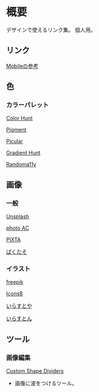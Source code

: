 # 概要

デザインで使えるリンク集。
個人用。

## リンク

[Mobileの参考](Mobileの参考.md)

## 色

### カラーパレット

[Color Hunt](https://colorhunt.co/)

[Pigment](https://pigment.shapefactory.co/)

[Picular](https://picular.co/)

[Gradient Hunt](https://gradienthunt.com/)

[Randoma11y](https://www.randoma11y.com/)

## 画像

### 一般

[Unsplash](https://unsplash.com/ja)

[photo AC](https://www.photo-ac.com/)

[PIXTA](https://pixta.jp/?waad=eHael1md)

[ぱくたそ](https://www.pakutaso.com/)

### イラスト

[freepik](https://www.freepik.com/vectors/illustrations)

[Icons8](https://icons8.com/illustrations)

[いらすとや](https://www.irasutoya.com/p/terms.html)

[いらすとん](http://www.irasuton.com/p/terms.html)

## ツール

### 画像編集

[Custom Shape Dividers](https://www.shapedivider.app/)

- 画像に波をつけるツール。
